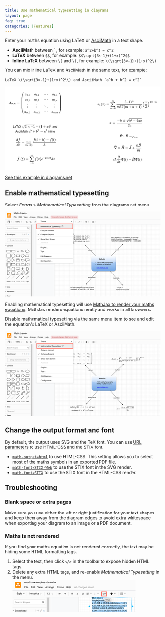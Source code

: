 ```yaml
---
title: Use mathematical typesetting in diagrams
layout: page
faq: true
categories: [Features]
---
```




Enter your maths equation using LaTeX or [AsciiMath](http://www.intmath.com/help/send-math-email-syntax.php) in a text shape.
* **AsciiMath** between `` ` ``, for example: `a^2+b^2 = c^2`
* **LaTeX** between ``$$``, for example: ``$$\sqrt{3×-1}+(1+x)^2$$``
* **Inline LaTeX** between ``\(`` and ``\)``, for example: ``\(\sqrt{3×-1}+(1+x)^2\)``

You can mix inline LaTeX and AsciiMath in the same text, for example:

``LaTeX \(\sqrt{3×-1}+(1+x)^2\\) and AsciiMath `a^b + b^2 = c^2` ``

[<img src="/assets/img/blog/maths-examples2.png" width="600" alt="Mathematical typesetting will render equations written in LaTeX or AsciiMath">](https://app.diagrams.net/?lightbox=1&highlight=0000ff&edit=_blank&layers=1&title=math.xml#R7Vhbb6M4FP4t%2B4BEHliBuSR5bEin3dFWWqmVpm8jB5zgHcAZ4yS0v36PLxAIJLvVRJ2Z1UhRa59zfGzzfecClh8X9R3H2%2ByBpSS3kJvWlr%2B0EPK8cA7%2FpORFS6aRpwUbTlNjdBQ80ldihK6R7mhKqp6hYCwXdNsXJqwsSSJ6Msw5O%2FTN1iw3uxr%2FW7whPQspeExwPpR%2BoqnItHSGoqP8ntBN1uzsRebCK5x82XC2K81%2BJSuJ1hS4cWOcVxlO2aFzLP%2FW8mPOmNCjoo5JLh8r7Z39wxlte2ROSvFfFiC9YI%2Fznbm1hQL43Xy2povCQnFpTUHqKh1c3K9vLH8hBWG8IhsK6sUWbsVprQx7JgCDdAOHij3jBkW42Gp1q0NDHXhPUiaqc0uaU4Wx%2FI3uii7sit6%2BK%2FrXXUG2b1ef%2Bj2vSUd2PFlw4ZbFhVsWb7%2FlEfETrAlwuY90oH6Kw%2BKlCRlBaqDdIhNFDgIPhtUWJ7TcwCw8zp4YbLp0IND9xSGjgjyCXLo4QCYBGdsTvs5VXGQ0TUkJsjXN85jljINQBRR4E5x9IafCJqKkcxWEJDUz8CooxPdNTjfgclmA75wMQ8ZEkTQndUdkQuiOsIII%2FgImRhvN9AqT6CKTYA7HrIF8E2lZN2O4RohNptq0no8hCwMTteMRHJ6J4I%2BfATacbzNs15MmgiWU1a6AvzktqKg05vLpAKThLchpuRYv2nDNcQJ62%2FEmoCukCVj%2FZhiJYj24w0WB7UKxyZBF7doKYLVaKTcla2HroXFea52iqTxCzOXjmZjjqLBzR3z%2FImCfgEHg9hg4R0MGNqzsMjAKvp2AsyEBIzhXwzjbWWn8HInUVy7sFUCLnAAnE%2BDlBxvhidWc7ReSwdz7Pexh6U2H6cQLp0Mwm37rW8D0pgM0%2F8RP5FkHny3TB0AIgelbsW%2FNp44uPgsbbrWoZZ5AYCPzDYaKgaJcYrjiMNrI0U2VUPogmyDwF7kY7FdtdCtetLxJ1EwSw6VlTpsO6mdniL%2FARpAASQi%2FAmVmXp8v85Hy40ZDvkyvUH2ch33u3bvPf2%2Benp%2Fv6ld39sdXJxqSqEnXnbqSrnXuT0WnxXR1aYKBLE12piWqKKiWHubupG3DjKe1LYBB2cSBgSk22VtKRIOILE%2BXkOOkoq94pRxJiLeMlkI9vBBK2lJ62glW6RcZT%2FVOo0iO4H0WXM%2FtZ3Y0kg38YCS1N28510d3JOF30M2wTA9rXc11wVfymnawvNiQOG0bMmhKJNb1hOjewJGpZivdUvW8mm1U%2B6r72nJVmfY2rcfl%2FxOSTHskaQnRIUmA3pMkDUvPkGRPEt0GlvCkcBvP8r2ka7A8yQw8Y5IgpEya15o3gsf11X8s9PzpSYgHI91b%2BK7onfsscBE9QQtSdS3uT%2BDT0o8NdoteEpexjAEVnA8Y0Lw%2BHPXih8G%2F0z3saUXVymuQAmhx0geikboeeO9KC%2F88LUx2z1aYn4P1DIxh%2FFdF7X5JkEUEufd6clR%2Ff7ivEe7eKbJj6dq%2FUrqG6fFrotJ1vtb6t%2F8A)

[See this example in diagrams.net](https://app.diagrams.net/?lightbox=1&highlight=0000ff&edit=_blank&layers=1&title=math.xml#R7Vhbb6M4FP4t%2B4BEHliBuSR5bEin3dFWWqmVpm8jB5zgHcAZ4yS0v36PLxAIJLvVRJ2Z1UhRa59zfGzzfecClh8X9R3H2%2ByBpSS3kJvWlr%2B0EPK8cA7%2FpORFS6aRpwUbTlNjdBQ80ldihK6R7mhKqp6hYCwXdNsXJqwsSSJ6Msw5O%2FTN1iw3uxr%2FW7whPQspeExwPpR%2BoqnItHSGoqP8ntBN1uzsRebCK5x82XC2K81%2BJSuJ1hS4cWOcVxlO2aFzLP%2FW8mPOmNCjoo5JLh8r7Z39wxlte2ROSvFfFiC9YI%2Fznbm1hQL43Xy2povCQnFpTUHqKh1c3K9vLH8hBWG8IhsK6sUWbsVprQx7JgCDdAOHij3jBkW42Gp1q0NDHXhPUiaqc0uaU4Wx%2FI3uii7sit6%2BK%2FrXXUG2b1ef%2Bj2vSUd2PFlw4ZbFhVsWb7%2FlEfETrAlwuY90oH6Kw%2BKlCRlBaqDdIhNFDgIPhtUWJ7TcwCw8zp4YbLp0IND9xSGjgjyCXLo4QCYBGdsTvs5VXGQ0TUkJsjXN85jljINQBRR4E5x9IafCJqKkcxWEJDUz8CooxPdNTjfgclmA75wMQ8ZEkTQndUdkQuiOsIII%2FgImRhvN9AqT6CKTYA7HrIF8E2lZN2O4RohNptq0no8hCwMTteMRHJ6J4I%2BfATacbzNs15MmgiWU1a6AvzktqKg05vLpAKThLchpuRYv2nDNcQJ62%2FEmoCukCVj%2FZhiJYj24w0WB7UKxyZBF7doKYLVaKTcla2HroXFea52iqTxCzOXjmZjjqLBzR3z%2FImCfgEHg9hg4R0MGNqzsMjAKvp2AsyEBIzhXwzjbWWn8HInUVy7sFUCLnAAnE%2BDlBxvhidWc7ReSwdz7Pexh6U2H6cQLp0Mwm37rW8D0pgM0%2F8RP5FkHny3TB0AIgelbsW%2FNp44uPgsbbrWoZZ5AYCPzDYaKgaJcYrjiMNrI0U2VUPogmyDwF7kY7FdtdCtetLxJ1EwSw6VlTpsO6mdniL%2FARpAASQi%2FAmVmXp8v85Hy40ZDvkyvUH2ch33u3bvPf2%2Benp%2Fv6ld39sdXJxqSqEnXnbqSrnXuT0WnxXR1aYKBLE12piWqKKiWHubupG3DjKe1LYBB2cSBgSk22VtKRIOILE%2BXkOOkoq94pRxJiLeMlkI9vBBK2lJ62glW6RcZT%2FVOo0iO4H0WXM%2FtZ3Y0kg38YCS1N28510d3JOF30M2wTA9rXc11wVfymnawvNiQOG0bMmhKJNb1hOjewJGpZivdUvW8mm1U%2B6r72nJVmfY2rcfl%2FxOSTHskaQnRIUmA3pMkDUvPkGRPEt0GlvCkcBvP8r2ka7A8yQw8Y5IgpEya15o3gsf11X8s9PzpSYgHI91b%2BK7onfsscBE9QQtSdS3uT%2BDT0o8NdoteEpexjAEVnA8Y0Lw%2BHPXih8G%2F0z3saUXVymuQAmhx0geikboeeO9KC%2F88LUx2z1aYn4P1DIxh%2FFdF7X5JkEUEufd6clR%2Ff7ivEe7eKbJj6dq%2FUrqG6fFrotJ1vtb6t%2F8A)

## Enable mathematical typesetting

Select _Extras > Mathematical Typesetting_ from the diagrams.net menu.

[<img src="/assets/img/blog/mathematical-typesetting-disabled.png" width="600" alt="Click Extras > Mathematical Typesetting to render your equations in MathJax">](https://app.diagrams.net/#Uhttps%3A%2F%2Fraw.githubusercontent.com%2Fjgraph%2Fdrawio-diagrams%2Fmaster%2Fdiagrams%2Fmath.xml)

Enabling mathematical typesetting will use [MathJax to render your maths equations](https://www.mathjax.org/). MathJax renders equations neatly and works in all browsers.

Disable mathematical typesetting via the same menu item to see and edit the equation's LaTeX or AsciiMath.

 [<img src="/assets/img/blog/mathematical-typesetting-enabled.png" width="600" alt="Click Extras > Mathematical Typesetting to render your equations in MathJax">](https://app.diagrams.net/#Uhttps%3A%2F%2Fraw.githubusercontent.com%2Fjgraph%2Fdrawio-diagrams%2Fmaster%2Fdiagrams%2Fmath.xml)

## Change the output format and font

By default, the output uses SVG and the TeX font. You can use [URL parameters](/doc/faq/supported-url-parameters) to use HTML-CSS and the STIX font.

* [``math-output=html``](https://app.diagrams.net/?math-output=html) to use HTML-CSS. This setting allows you to select most of the maths symbols in an exported PDF file.
* [``math-font=STIX-Web``](https://app.diagrams.net/?math-font=STIX-Web) to use the STIX font in the SVG render.
* [``math-font=STIX``](https://app.diagrams.net/?math-output=html&math-font=STIX) to use the STIX font in the HTML-CSS render.

## Troubleshooting

### Blank space or extra pages

Make sure you use either the left or right justification for your text shapes and keep them away from the diagram edges to avoid extra whitespace when exporting your diagram to an image or a PDF document.

### Maths is not rendered

If you find your maths equation is not rendered correctly, the text may be hiding some HTML formatting tags.

1. Select the text, then click ``</>`` in the toolbar to expose hidden HTML tags.
2. Delete any extra HTML tags, and re-enable _Mathematical Typesetting_ in the menu.
<br /><img src="/assets/img/blog/maths-unhide-html.png" width="400" alt="Unhide HTML tags if you have problems rendering your equation">
